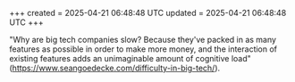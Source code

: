 +++
created = 2025-04-21 06:48:48 UTC
updated = 2025-04-21 06:48:48 UTC
+++

"Why are big tech companies slow? Because they've packed in as many features as possible in order to make more money, and the interaction of existing features adds an unimaginable amount of cognitive load" (<https://www.seangoedecke.com/difficulty-in-big-tech/>).
